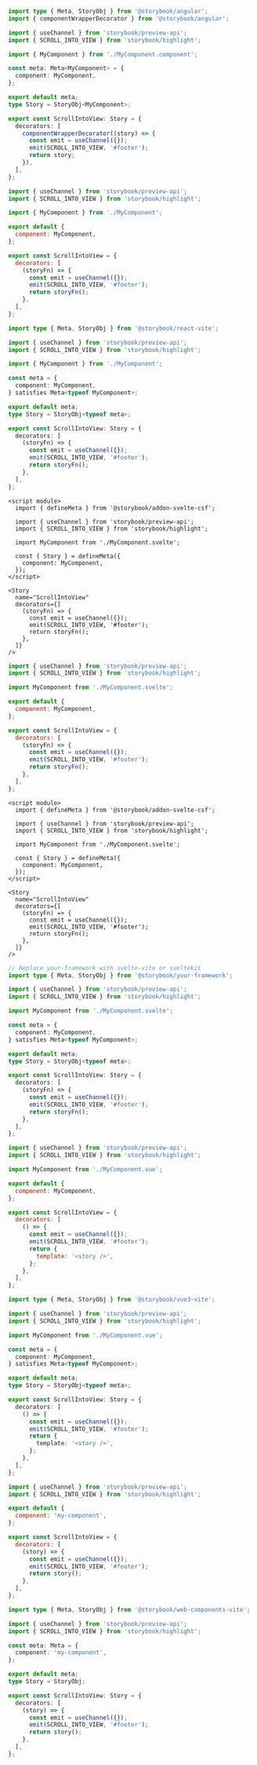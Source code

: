 ```ts filename="MyComponent.stories.ts" renderer="angular" language="ts"
import type { Meta, StoryObj } from '@storybook/angular';
import { componentWrapperDecorator } from '@storybook/angular';

import { useChannel } from 'storybook/preview-api';
import { SCROLL_INTO_VIEW } from 'storybook/highlight';

import { MyComponent } from './MyComponent.component';

const meta: Meta<MyComponent> = {
  component: MyComponent,
};

export default meta;
type Story = StoryObj<MyComponent>;

export const ScrollIntoView: Story = {
  decorators: [
    componentWrapperDecorator((story) => {
      const emit = useChannel({});
      emit(SCROLL_INTO_VIEW, '#footer');
      return story;
    }),
  ],
};
```

```js filename="MyComponent.stories.js|jsx" renderer="react" language="js"
import { useChannel } from 'storybook/preview-api';
import { SCROLL_INTO_VIEW } from 'storybook/highlight';

import { MyComponent } from './MyComponent';

export default {
  component: MyComponent,
};

export const ScrollIntoView = {
  decorators: [
    (storyFn) => {
      const emit = useChannel({});
      emit(SCROLL_INTO_VIEW, '#footer');
      return storyFn();
    },
  ],
};
```

```ts filename="MyComponent.stories.ts|tsx" renderer="react" language="ts"
import type { Meta, StoryObj } from '@storybook/react-vite';

import { useChannel } from 'storybook/preview-api';
import { SCROLL_INTO_VIEW } from 'storybook/highlight';

import { MyComponent } from './MyComponent';

const meta = {
  component: MyComponent,
} satisfies Meta<typeof MyComponent>;

export default meta;
type Story = StoryObj<typeof meta>;

export const ScrollIntoView: Story = {
  decorators: [
    (storyFn) => {
      const emit = useChannel({});
      emit(SCROLL_INTO_VIEW, '#footer');
      return storyFn();
    },
  ],
};
```

```svelte filename="MyComponent.stories.svelte" renderer="svelte" language="js" tabTitle="Svelte CSF"
<script module>
  import { defineMeta } from '@storybook/addon-svelte-csf';

  import { useChannel } from 'storybook/preview-api';
  import { SCROLL_INTO_VIEW } from 'storybook/highlight';

  import MyComponent from './MyComponent.svelte';

  const { Story } = defineMeta({
    component: MyComponent,
  });
</script>

<Story
  name="ScrollIntoView"
  decorators={[
    (storyFn) => {
      const emit = useChannel({});
      emit(SCROLL_INTO_VIEW, '#footer');
      return storyFn();
    },
  ]}
/>
```

```js filename="MyComponent.stories.js" renderer="svelte" language="js" tabTitle="CSF"
import { useChannel } from 'storybook/preview-api';
import { SCROLL_INTO_VIEW } from 'storybook/highlight';

import MyComponent from './MyComponent.svelte';

export default {
  component: MyComponent,
};

export const ScrollIntoView = {
  decorators: [
    (storyFn) => {
      const emit = useChannel({});
      emit(SCROLL_INTO_VIEW, '#footer');
      return storyFn();
    },
  ],
};
```

```svelte filename="MyComponent.stories.svelte" renderer="svelte" language="ts" tabTitle="Svelte CSF"
<script module>
  import { defineMeta } from '@storybook/addon-svelte-csf';

  import { useChannel } from 'storybook/preview-api';
  import { SCROLL_INTO_VIEW } from 'storybook/highlight';

  import MyComponent from './MyComponent.svelte';

  const { Story } = defineMeta({
    component: MyComponent,
  });
</script>

<Story
  name="ScrollIntoView"
  decorators={[
    (storyFn) => {
      const emit = useChannel({});
      emit(SCROLL_INTO_VIEW, '#footer');
      return storyFn();
    },
  ]}
/>
```

```ts filename="MyComponent.stories.ts" renderer="svelte" language="ts" tabTitle="CSF"
// Replace your-framework with svelte-vite or sveltekit
import type { Meta, StoryObj } from '@storybook/your-framework';

import { useChannel } from 'storybook/preview-api';
import { SCROLL_INTO_VIEW } from 'storybook/highlight';

import MyComponent from './MyComponent.svelte';

const meta = {
  component: MyComponent,
} satisfies Meta<typeof MyComponent>;

export default meta;
type Story = StoryObj<typeof meta>;

export const ScrollIntoView: Story = {
  decorators: [
    (storyFn) => {
      const emit = useChannel({});
      emit(SCROLL_INTO_VIEW, '#footer');
      return storyFn();
    },
  ],
};
```

```js filename="MyComponent.stories.js" renderer="vue" language="js"
import { useChannel } from 'storybook/preview-api';
import { SCROLL_INTO_VIEW } from 'storybook/highlight';

import MyComponent from './MyComponent.vue';

export default {
  component: MyComponent,
};

export const ScrollIntoView = {
  decorators: [
    () => {
      const emit = useChannel({});
      emit(SCROLL_INTO_VIEW, '#footer');
      return {
        template: '<story />',
      };
    },
  ],
};
```

```ts filename="MyComponent.stories.ts" renderer="vue" language="ts"
import type { Meta, StoryObj } from '@storybook/vue3-vite';

import { useChannel } from 'storybook/preview-api';
import { SCROLL_INTO_VIEW } from 'storybook/highlight';

import MyComponent from './MyComponent.vue';

const meta = {
  component: MyComponent,
} satisfies Meta<typeof MyComponent>;

export default meta;
type Story = StoryObj<typeof meta>;

export const ScrollIntoView: Story = {
  decorators: [
    () => {
      const emit = useChannel({});
      emit(SCROLL_INTO_VIEW, '#footer');
      return {
        template: '<story />',
      };
    },
  ],
};
```

```js filename="MyComponent.stories.js" renderer="web-components" language="js"
import { useChannel } from 'storybook/preview-api';
import { SCROLL_INTO_VIEW } from 'storybook/highlight';

export default {
  component: 'my-component',
};

export const ScrollIntoView = {
  decorators: [
    (story) => {
      const emit = useChannel({});
      emit(SCROLL_INTO_VIEW, '#footer');
      return story();
    },
  ],
};
```

```ts filename="MyComponent.stories.ts" renderer="web-components" language="ts"
import type { Meta, StoryObj } from '@storybook/web-components-vite';

import { useChannel } from 'storybook/preview-api';
import { SCROLL_INTO_VIEW } from 'storybook/highlight';

const meta: Meta = {
  component: 'my-component',
};

export default meta;
type Story = StoryObj;

export const ScrollIntoView: Story = {
  decorators: [
    (story) => {
      const emit = useChannel({});
      emit(SCROLL_INTO_VIEW, '#footer');
      return story();
    },
  ],
};
```
